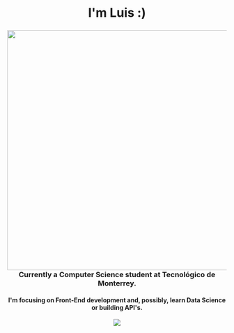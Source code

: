 <h1 align="center">I'm Luis :)</h1>


<h3 align="center"><img align="right" height="550" src="https://i.pinimg.com/originals/a1/0f/19/a10f19777ef27b03f949b3698cdf5259.gif"> Currently a Computer Science student at Tecnológico de Monterrey. </h3>

<h4 align="center">
  I'm focusing on Front-End development and, possibly, learn Data Science or building API's.
</h4>

<p align="center">
  <a href="https://github.com/anuraghazra/github-readme-stats">
    <img src="https://github-readme-stats.vercel.app/api/top-langs/?username=bashlui&size_weight=0.5&count_weight=0.5&theme=material-palenight&title_color=ffffff&hide=html,scss,shell">
  </a>
</p>


